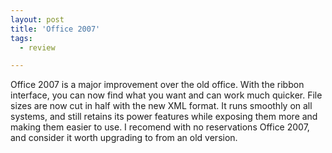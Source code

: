 ```yaml
---
layout: post
title: 'Office 2007'
tags:
  - review

---
```


<p>Office 2007 is a major improvement over the old office. With the ribbon interface, you can now find what you want and can work much quicker. File sizes are now cut in half with the new XML format. It runs smoothly on all systems, and still retains its power features while exposing them more and making them easier to use. I recomend with no reservations Office 2007, and consider it worth upgrading to from an old version.</p>
